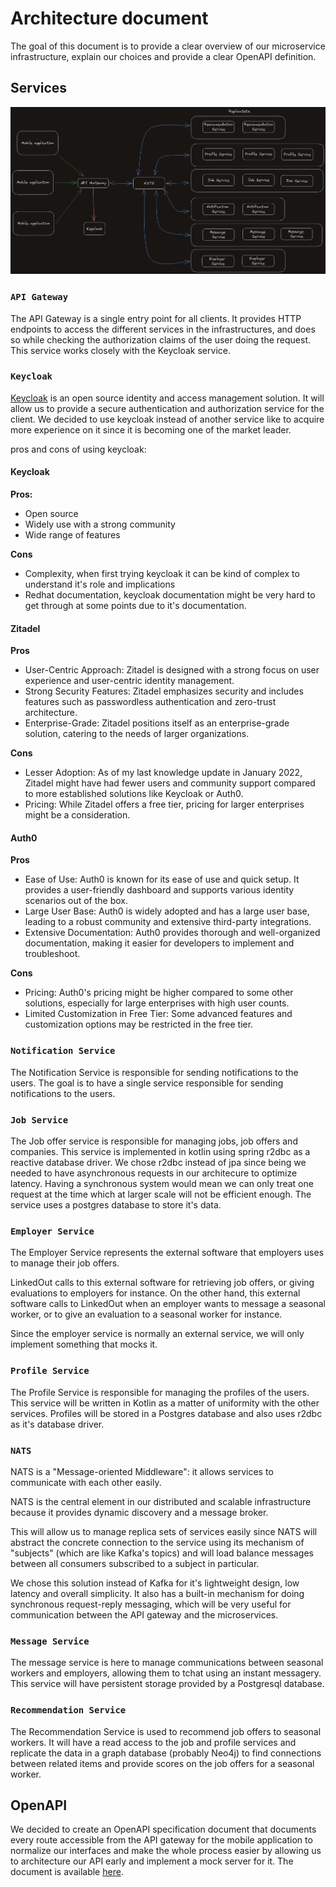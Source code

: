 # Architecture document
The goal of this document is to provide a clear overview of our microservice infrastructure, explain our choices and provide a clear OpenAPI definition.

## Services
![microservices](./ms.png)

### `API Gateway`

The API Gateway is a single entry point for all clients. It provides HTTP endpoints to access the different services in the infrastructures, and does so while checking the authorization claims of the user doing the request. This service works closely with the Keycloak service.


### `Keycloak`

[Keycloak](https://www.keycloak.org/) is an open source identity and access management solution. It will allow us to provide a secure authentication and authorization service for the client. We decided to use keycloak instead of another service like to acquire more experience on it since it is becoming one of the market leader.

pros and cons of using keycloak:

#### Keycloak
**Pros:**
- Open source
- Widely use with a strong community
- Wide range of features

**Cons**
- Complexity, when first trying keycloak it can be kind of complex to understand it's role and implications
- Redhat documentation, keycloak documentation might be very hard to get through at some points due to it's documentation.

#### Zitadel
**Pros**
- User-Centric Approach: Zitadel is designed with a strong focus on user experience and user-centric identity management.
- Strong Security Features: Zitadel emphasizes security and includes features such as passwordless authentication and zero-trust architecture.
- Enterprise-Grade: Zitadel positions itself as an enterprise-grade solution, catering to the needs of larger organizations.

**Cons**
- Lesser Adoption: As of my last knowledge update in January 2022, Zitadel might have had fewer users and community support compared to more established solutions like Keycloak or Auth0.
- Pricing: While Zitadel offers a free tier, pricing for larger enterprises might be a consideration.

#### Auth0
**Pros**
- Ease of Use: Auth0 is known for its ease of use and quick setup. It provides a user-friendly dashboard and supports various identity scenarios out of the box.
- Large User Base: Auth0 is widely adopted and has a large user base, leading to a robust community and extensive third-party integrations.
- Extensive Documentation: Auth0 provides thorough and well-organized documentation, making it easier for developers to implement and troubleshoot.

**Cons**
- Pricing: Auth0's pricing might be higher compared to some other solutions, especially for large enterprises with high user counts.
- Limited Customization in Free Tier: Some advanced features and customization options may be restricted in the free tier.

### `Notification Service`

The Notification Service is responsible for sending notifications to the users. The goal is to have a single service responsible for sending notifications to the users.

### `Job Service`

The Job offer service is responsible for managing jobs, job offers and companies. This service is implemented in kotlin using spring r2dbc as a reactive database driver. We chose r2dbc instead of jpa since being we needed to have asynchronous requests in our architecure to optimize latency. Having a synchronous system would mean we can only treat one request at the time which at larger scale will not be efficient enough. The service uses a postgres database to store it's data.

### `Employer Service`

The Employer Service represents the external software that employers uses to manage their job offers. 

LinkedOut calls to this external software for retrieving job offers, or giving evaluations to employers for instance. On the other hand, this external software calls to LinkedOut when an employer wants to message a seasonal worker, or to give an evaluation to a seasonal worker for instance.

Since the employer service is normally an external service, we will only implement something that mocks it.

### `Profile Service`

The Profile Service is responsible for managing the profiles of the users. This service will be written in Kotlin as a matter of uniformity with the other services. Profiles will be stored in a Postgres database and also uses r2dbc as it's database driver.

### `NATS`

NATS is a "Message-oriented Middleware": it allows services to communicate with each other easily. 

NATS is the central element in our distributed and scalable infrastructure because it provides dynamic discovery and a message broker. 

This will allow us to manage replica sets of services easily since NATS will abstract the concrete connection to the service using its mechanism of "subjects" (which are like Kafka's topics) and will load balance messages between all consumers subscribed to a subject in particular. 

We chose this solution instead of Kafka for it's lightweight design, low latency and overall simplicity. It also has a built-in mechanism for doing synchronous request-reply messaging, which will be very useful for communication between the API gateway and the microservices. 

### `Message Service`

The message service is here to manage communications between seasonal workers and employers, allowing them to tchat using an instant messagery. This service will have persistent storage provided by a Postgresql database.
 
### `Recommendation Service`

The Recommendation Service is used to recommend job offers to seasonal workers. It will have a read access to the job and profile services and replicate the data in a graph database (probably Neo4j) to find connections between related items and provide scores on the job offers for a seasonal worker.

## OpenAPI

We decided to create an OpenAPI specification document that documents every route accessible from the API gateway for the mobile application to normalize our interfaces and make the whole process easier by allowing us to architecture our API early and implement a mock server for it.
The document is available [here](./openapi/api_gateway.yml). 







